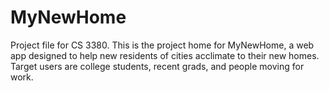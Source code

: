 # MyNewHome
Project file for CS 3380.
This is the project home for MyNewHome, a web app designed to help new residents of cities acclimate to their new homes. Target users are college students, recent grads, and people moving for work.
